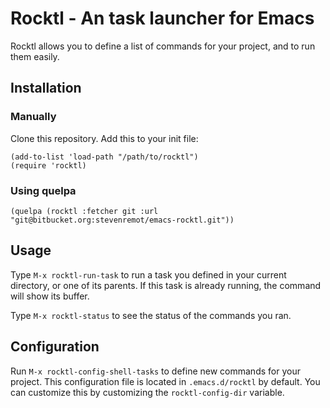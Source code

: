 # Rocktl - An task launcher for Emacs

Rocktl allows you to define a list of commands for your project, and to run them
easily.

## Installation

### Manually

Clone this repository. Add this to your init file:

```emacs-lisp
(add-to-list 'load-path "/path/to/rocktl")
(require 'rocktl)
```

### Using quelpa

```emacs-lisp
(quelpa (rocktl :fetcher git :url "git@bitbucket.org:stevenremot/emacs-rocktl.git"))
```

## Usage

Type `M-x rocktl-run-task` to run a task you defined in your current directory,
or one of its parents. If this task is already running, the command will show
its buffer.

Type `M-x rocktl-status` to see the status of the commands you ran.

## Configuration

Run `M-x rocktl-config-shell-tasks` to define new commands for your project.
This configuration file is located in `.emacs.d/rocktl` by default. You can
customize this by customizing the `rocktl-config-dir` variable.


